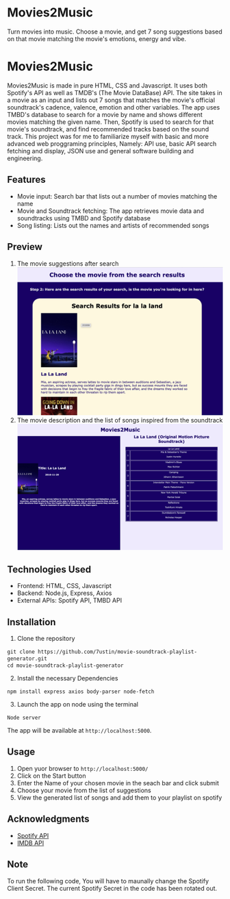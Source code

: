 # Movies2Music

Turn movies into music. Choose a movie, and get 7 song suggestions based on that movie matching the movie's emotions, energy and vibe.

# Movies2Music

Movies2Music is made in pure HTML, CSS and Javascript. It uses both Spotify's API as well as TMDB's (The Movie DataBase) API. The site takes in a movie as an input and lists out 7 songs that matches the movie's official soundtrack's cadence, valence, emotion and other variables. The app uses TMBD's database to search for a movie by name and shows different movies matching the given name. Then, Spotify is used to search for that movie's soundtrack, and find recommended tracks based on the sound track. This project was for me to familiarize myself with basic and more advanced web proggraming principles, Namely: API use, basic API search fetching and display, JSON use and general software building and engineering.

## Features

- Movie input: Search bar that lists out a number of movies matching the name
- Movie and Soundtrack fetching: The app retrieves movie data and soundtracks using TMBD and Spotify database
- Song listing: Lists out the names and artists of recommended songs

## Preview

1. The movie suggestions after search
   ![App Screenshot](images/searchpic.png)
2. The movie description and the list of songs inspired from the soundtrack
   ![App Screenshot](images/moviepic.png)

## Technologies Used

- Frontend: HTML, CSS, Javascript
- Backend: Node.js, Express, Axios
- External APIs: Spotify API, TMBD API

## Installation

1. Clone the repository

```
git clone https://github.com/7ustin/movie-soundtrack-playlist-generator.git
cd movie-soundtrack-playlist-generator
```

2. Install the necessary Dependencies

```
npm install express axios body-parser node-fetch
```

3. Launch the app on node using the terminal

```
Node server
```

The app will be available at `http://localhost:5000`.

## Usage

1. Open yuor browser to `http://localhost:5000/`
2. Click on the Start button
3. Enter the Name of your chosen movie in the seach bar and click submit
4. Choose your movie from the list of suggestions
5. View the generated list of songs and add them to your playlist on spotify

## Acknowledgments

- [Spotify API](https://developer.spotify.com/documentation/web-api)
- [IMDB API](https://developer.imdb.com/non-commercial-datasets/)

## Note
To run the following code, You will have to maunally change the Spotify Client Secret. The current Spotify Secret in the code has been rotated out.

